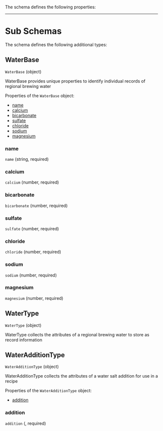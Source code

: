 The schema defines the following properties:

---

# Sub Schemas

The schema defines the following additional types:

## WaterBase
`WaterBase` (object)

WaterBase provides unique properties to identify individual records of regional brewing water

Properties of the `WaterBase` object:

* [name](#name)
* [calcium](#calcium)
* [bicarbonate](#bicarbonate)
* [sulfate](#sulfate)
* [chloride](#chloride)
* [sodium](#sodium)
* [magnesium](#magnesium)

### name
 `name` (string, required)

### calcium
 `calcium` (number, required)

### bicarbonate
 `bicarbonate` (number, required)

### sulfate
 `sulfate` (number, required)

### chloride
 `chloride` (number, required)

### sodium
 `sodium` (number, required)

### magnesium
 `magnesium` (number, required)

## WaterType
`WaterType` (object)

WaterType collects the attributes of a regional brewing water to store as record information

## WaterAdditionType
`WaterAdditionType` (object)

WaterAdditionType collects the attributes of a water salt addition for use in a recipe

Properties of the `WaterAdditionType` object:

* [addition](#addition)

### addition
 `addition` (, required)
